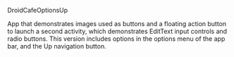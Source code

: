 DroidCafeOptionsUp 

App that demonstrates images used as buttons and a floating action button
to launch a second activity, which demonstrates EditText input controls
and radio buttons. This version includes options in the options menu of
the app bar, and the Up navigation button.



